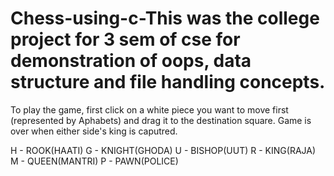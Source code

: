 # Chess-using-c-This was the college project for 3 sem of cse for demonstration of oops, data structure and file handling concepts.


To play the game, first click on a white piece you want to move first (represented by Aphabets) and drag it to the destination square. Game is over when either side's king is caputred.

H - ROOK(HAATI)
G - KNIGHT(GHODA)
U - BISHOP(UUT)
R - KING(RAJA)
M - QUEEN(MANTRI)
P - PAWN(POLICE)

